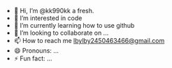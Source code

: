 - 👋 Hi, I’m @kk990kk a fresh.
- 👀 I’m interested in code
- 🌱 I’m currently learning how to use github
- 💞️ I’m looking to collaborate on ...
- 📫 How to reach me lbylby2450463466@gmail.com
- 😄 Pronouns: ...
- ⚡ Fun fact: ...

<!---
kk990kk/kk990kk is a ✨ special ✨ repository because its `README.md` (this file) appears on your GitHub profile.
You can click the Preview link to take a look at your changes.
--->

